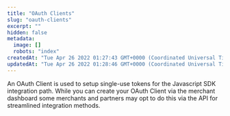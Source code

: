 ```yaml
---
title: "OAuth Clients"
slug: "oauth-clients"
excerpt: ""
hidden: false
metadata: 
  image: []
  robots: "index"
createdAt: "Tue Apr 26 2022 01:27:43 GMT+0000 (Coordinated Universal Time)"
updatedAt: "Tue Apr 26 2022 01:28:46 GMT+0000 (Coordinated Universal Time)"
---
```

An OAuth Client is used to setup single-use tokens for the Javascript SDK integration path. While you can create your OAuth Client via the merchant dashboard some merchants and partners may opt to do this via the API for streamlined integration methods.
